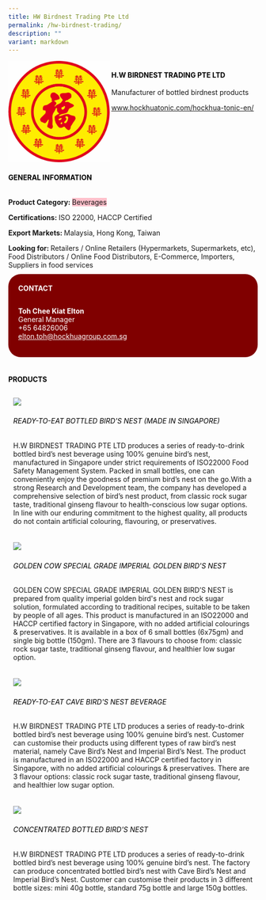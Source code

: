 ```yaml
---
title: HW Birdnest Trading Pte Ltd
permalink: /hw-birdnest-trading/
description: ""
variant: markdown
---
```

<div class="flex-paragraph"> 
<p style="text-transform: uppercase">
</p>
</div> 
<div style="display: flex; flex-wrap: wrap;" class="flex-container"> 
<div style="flex: 1 1 40%; display: block;" class="card sgds">
<img src="/images/hw_birdnest_logo.JPG/">
</div> 
<div style="flex: 1 1 58%; display: block; margin-left: 3px" class="card-sgds"> 
<h4 style="text-transform: uppercase; color: black;">
<b>H.W Birdnest trading pte ltd
</b>
</h4>
<p>Manufacturer of bottled birdnest products
</p> 
<p>
<a target="_blank" href="https://www.hockhuatonic.com/hockhua-tonic-en/">www.hockhuatonic.com/hockhua-tonic-en/
</a>
</p> 
</div> 
</div> 
<h4 style="text-transform: uppercase; color: black;">
<b>General Information
</b>
</h4> 
<div style="display: flex; flex-wrap: wrap;" class="flex-container"> 
<div style="flex: 1 1 65%; display: block; align-self: stretch" class="card sgds"> 
<div class="flex-paragraph"> 
<p>
<b>Product Category: 
</b>
<span style="background-color: pink; border-radius: 10 px;">Beverages
</span>
</p> 
<p>
<b>Certifications: 
</b>ISO 22000, HACCP Certified
</p> 
<p>
<b>Export Markets: 
</b>Malaysia, Hong Kong, Taiwan
</p> 
<p style="margin-bottom: 10px;">
<b>Looking for: 
</b>Retailers / Online Retailers (Hypermarkets, Supermarkets, etc), Food Distributors / Online Food Distributors, E-Commerce, Importers, Suppliers in food services
</p> 
</div> 
</div> 
<div style="flex: 1 1 35%; padding: 10px; display: block; background-color: maroon; border-radius: 25px; align-self: center;" class="card sgds"> 
<h4 style="color: white; margin-top: 10px; margin-left: 10px;">CONTACT
</h4> 
<div class="flex-paragraph"> 
<p style="padding: 10px; color: white;">
<b>Toh Chee Kiat Elton
</b>
<br>General Manager
<br>+65 64826006
<br>
<a style="color: white;" href="mailto:elton.toh@hockhuagroup.com.sg">elton.toh@hockhuagroup.com.sg
</a>
</p> 
</div> 
</div> 
</div> 
<br> 
<h4 style="text-transform: uppercase; color: black;">
<b>products
</b>
</h4> 
<div style="display: flex; flex-wrap: wrap;"> 
<div style="flex: 1 1 47%; margin: 10px; display: block;" class="card sgds"> 
<div style="display: block;" class="flex-image">
<img src="/images/hw_birdnest_product1.png/">
</div> 
<div class="flex-paragraph"> 
<h6 style="text-transform: uppercase; color: black;">Ready-to-eat Bottled Bird's Nest (Made in Singapore)
</h6> 
<p>H.W BIRDNEST TRADING PTE LTD produces a series of ready-to-drink bottled bird’s nest beverage using 100% genuine bird’s nest, manufactured in Singapore under strict requirements of ISO22000 Food Safety Management System. Packed in small bottles, one can conveniently enjoy the goodness of premium bird’s nest on the go.With a strong Research and Development team, the company has developed a comprehensive selection of bird’s nest product, from classic rock sugar taste, traditional ginseng flavour to health-conscious low sugar options. In line with our enduring commitment to the highest quality, all products do not contain artificial colouring, flavouring, or preservatives.
</p>
</div> 
</div> 
<div style="flex: 1 1 47%; margin: 10px; display: block;" class="card sgds"> 
<div style="display: block;" class="flex-image">
<img src="https://drive.google.com/uc?id=1WVng3ZLFn9Vd568USJ6T3OYvGRgRldDy&amp;export=download">
</div> 
<div class="flex-paragraph"> 
<h6 style="text-transform: uppercase; color: black;"> GOLDEN COW Special Grade Imperial Golden Bird's Nest
</h6> 
<p>GOLDEN COW SPECIAL GRADE IMPERIAL GOLDEN BIRD’S NEST is prepared from quality imperial golden bird's nest and rock sugar solution, formulated according to traditional recipes, suitable to be taken by people of all ages. This product is manufactured in an ISO22000 and HACCP certified factory in Singapore, with no added artificial colourings &amp; preservatives. It is available in a box of 6 small bottles (6x75gm) and single big bottle (150gm). There are 3 flavours to choose from: classic rock sugar taste, traditional ginseng flavour, and healthier low sugar option.
</p> 
</div> 
</div> 
<div style="flex: 1 1 47%; margin: 10px; display: block;" class="card sgds"> 
<div style="display: block;" class="flex-image">
<img src="https://drive.google.com/uc?id=1vRHLNgXi7MeFQCm-DaOTo9isOl--b3A1&amp;export=download">
</div> 
<div class="flex-paragraph"> 
<h6 style="text-transform: uppercase; color: black;">Ready-to-eat Cave Bird's Nest Beverage
</h6> 
<p>H.W BIRDNEST TRADING PTE LTD produces a series of ready-to-drink bottled bird’s nest beverage using 100% genuine bird’s nest. Customer can customise their products using different types of raw bird’s nest material, namely Cave Bird’s Nest and Imperial Bird’s Nest. The product is manufactured in an ISO22000 and HACCP certified factory in Singapore, with no added artificial colourings &amp; preservatives. There are 3 flavour options: classic rock sugar taste, traditional ginseng flavour, and healthier low sugar option.
</p>
</div> 
</div> 
<div style="flex: 1 1 47%; margin: 10px; display: block;" class="card sgds"> 
<div style="display: block;" class="flex-image">
<img src="https://drive.google.com/uc?id=1PyyNdV59IZyIeAMSA9h2K3u05YlmeI1h&amp;export=download">
</div> 
<div class="flex-paragraph"> 
<h6 style="text-transform: uppercase; color: black;">Concentrated Bottled Bird's Nest
</h6> 
<p>H.W BIRDNEST TRADING PTE LTD produces a series of ready-to-drink bottled bird’s nest beverage using 100% genuine bird’s nest. The factory can produce concentrated bottled bird’s nest with Cave Bird’s Nest and Imperial Bird’s Nest. Customer can customise their products in 3 different bottle sizes: mini 40g bottle, standard 75g bottle and large 150g bottles.
</p>
</div> 
</div> 
</div>